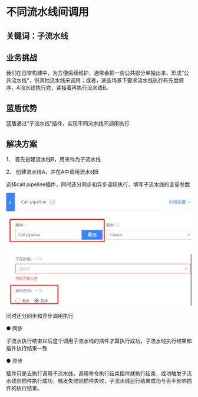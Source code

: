 # 不同流水线间调用


## 关键词：子流水线 <a id="&#x51C6;&#x5907;&#x4E8B;&#x9879;"></a>

## 业务挑战 <a id="&#x51C6;&#x5907;&#x4E8B;&#x9879;"></a>

我们在日常构建中，为方便后续维护，通常会把一些公共部分单独出来，形成“公共流水线“，供其他流水线来调用；或者，某些场景下要求流水线执行有先后顺序，A流水线执行完，紧接着再执行流水线B。

## 蓝盾优势 <a id="&#x51C6;&#x5907;&#x4E8B;&#x9879;"></a>

蓝盾通过“子流水线”插件，实现不同流水线间调用执行

## 解决方案 <a id="&#x51C6;&#x5907;&#x4E8B;&#x9879;"></a>

1、 首先创建流水线B，用来作为子流水线

2、 创建流水线A，并在A中调用流水线B

选择call pipeline插件，同时还分同步和异步调用执行，填写子流水线的变量参数


![&#x56FE;1](../../../assets/scene-call-pipeline-diff-a.png)

同时还分同步和异步调用执行

● 同步

子流水执行结束以后这个调用子流水线的插件才算执行成功，子流水线执行结果和插件执行结果一致

● 异步

插件只是去执行调用子流水线，调用命令执行结束插件就执行结束，成功触发子流水线则插件执行成功，触发失败则插件失败，子流水线运行结果成功与否不影响插件的执行结果。

